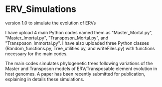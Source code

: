 # ERV_Simulations
version 1.0 to simulate the evolution of ERVs

I have upload 4 main Python codes named them as "Master_Mortal.py", "Master_Imortal.py", "Transposon_Mortal.py", and "Transposon_Immortal.py".
I have also uploaded three Python classes (Random_functions.py, Tree_utilities.py, and writeFiles.py) with functions necessary for the main codes.

The main codes simulates phylogenetic trees following variations of the Master and Transposon models of ERV/Transposable element evolution in host genomes.
A paper has been recently submitted for publication, explaining in details these simulations. 

